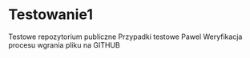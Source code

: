 # Testowanie1
Testowe repozytorium publiczne
Przypadki testowe Pawel
Weryfikacja procesu wgrania pliku na GITHUB
